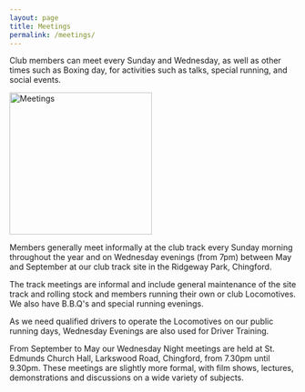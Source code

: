 ```yaml
---
layout: page
title: Meetings
permalink: /meetings/
---
```


<div class="perex">
  Club members can meet every Sunday and Wednesday, as well as other times such as Boxing day, for activities such as talks, special running, and social events.
</div>

<a href="http://chingford-model-engineering.com/img/content/meetings-01.jpg" data-lightbox="img1"><img src="http://chingford-model-engineering.com/img/content/meetings-01.jpg" alt="Meetings" width="250" class="pull-right hidden-xs"></a>

Members generally meet informally at the club track every Sunday morning throughout the year and on Wednesday evenings (from 7pm) between May and September at our club track site in the Ridgeway Park, Chingford.

The track meetings are informal and include general maintenance of the site track and rolling stock and members running their own or club Locomotives. We also have B.B.Q's and special running evenings.

As we need qualified drivers to operate the Locomotives on our public running days, Wednesday Evenings are also used for Driver Training.

From September to May our Wednesday Night meetings are held at St. Edmunds Church Hall, Larkswood Road, Chingford, from 7.30pm until 9.30pm. These meetings are slightly more formal, with film shows, lectures, demonstrations and discussions on a wide variety of subjects.
